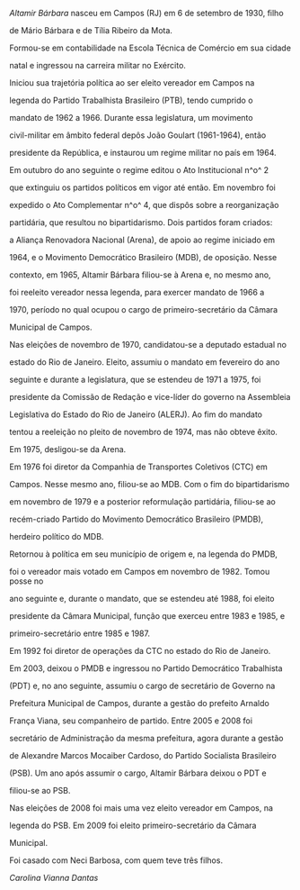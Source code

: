 

*Altamir Bárbara* nasceu em Campos (RJ) em 6 de setembro de 1930, filho

de Mário Bárbara e de Tília Ribeiro da Mota.



Formou-se em contabilidade na Escola Técnica de Comércio em sua cidade

natal e ingressou na carreira militar no Exército.



Iniciou sua trajetória política ao ser eleito vereador em Campos na

legenda do Partido Trabalhista Brasileiro (PTB), tendo cumprido o

mandato de 1962 a 1966. Durante essa legislatura, um movimento

civil-militar em âmbito federal depôs João Goulart (1961-1964), então

presidente da República, e instaurou um regime militar no país em 1964.

Em outubro do ano seguinte o regime editou o Ato Institucional n^o^ 2

que extinguiu os partidos políticos em vigor até então. Em novembro foi

expedido o Ato Complementar n^o^ 4, que dispôs sobre a reorganização

partidária, que resultou no bipartidarismo. Dois partidos foram criados:

a Aliança Renovadora Nacional (Arena), de apoio ao regime iniciado em

1964, e o Movimento Democrático Brasileiro (MDB), de oposição. Nesse

contexto, em 1965, Altamir Bárbara filiou-se à Arena e, no mesmo ano,

foi reeleito vereador nessa legenda, para exercer mandato de 1966 a

1970, período no qual ocupou o cargo de primeiro-secretário da Câmara

Municipal de Campos.



Nas eleições de novembro de 1970, candidatou-se a deputado estadual no

estado do Rio de Janeiro. Eleito, assumiu o mandato em fevereiro do ano

seguinte e durante a legislatura, que se estendeu de 1971 a 1975, foi

presidente da Comissão de Redação e vice-líder do governo na Assembleia

Legislativa do Estado do Rio de Janeiro (ALERJ). Ao fim do mandato

tentou a reeleição no pleito de novembro de 1974, mas não obteve êxito.

Em 1975, desligou-se da Arena.



Em 1976 foi diretor da Companhia de Transportes Coletivos (CTC) em

Campos. Nesse mesmo ano, filiou-se ao MDB. Com o fim do bipartidarismo

em novembro de 1979 e a posterior reformulação partidária, filiou-se ao

recém-criado Partido do Movimento Democrático Brasileiro (PMDB),

herdeiro político do MDB.



Retornou à política em seu município de origem e, na legenda do PMDB,

foi o vereador mais votado em Campos em novembro de 1982. Tomou posse no

ano seguinte e, durante o mandato, que se estendeu até 1988, foi eleito

presidente da Câmara Municipal, função que exerceu entre 1983 e 1985, e

primeiro-secretário entre 1985 e 1987.



Em 1992 foi diretor de operações da CTC no estado do Rio de Janeiro.



Em 2003, deixou o PMDB e ingressou no Partido Democrático Trabalhista

(PDT) e, no ano seguinte, assumiu o cargo de secretário de Governo na

Prefeitura Municipal de Campos, durante a gestão do prefeito Arnaldo

França Viana, seu companheiro de partido. Entre 2005 e 2008 foi

secretário de Administração da mesma prefeitura, agora durante a gestão

de Alexandre Marcos Mocaiber Cardoso, do Partido Socialista Brasileiro

(PSB). Um ano após assumir o cargo, Altamir Bárbara deixou o PDT e

filiou-se ao PSB.



Nas eleições de 2008 foi mais uma vez eleito vereador em Campos, na

legenda do PSB. Em 2009 foi eleito primeiro-secretário da Câmara

Municipal.



Foi casado com Neci Barbosa, com quem teve três filhos.



*Carolina Vianna Dantas*



